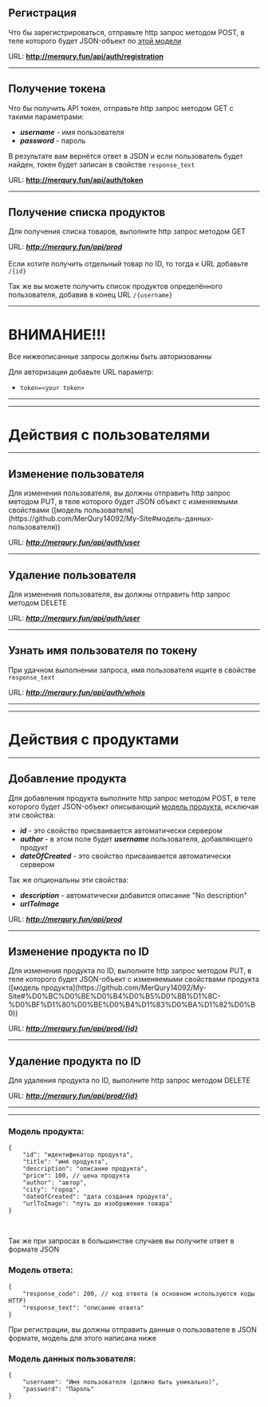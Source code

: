 <h2>Регистрация</h2>

Что бы зарегистрироваться, отправьте http запрос методом POST, в теле которого будет JSON-объект по 
[этой модели](https://github.com/MerQury14092/My-Site#модель-данных-пользователя)

URL: **http://merqury.fun/api/auth/registration**
<hr>

<h2>Получение токена</h2>
<p>Что бы получить API токен, отправьте http запрос методом GET с такими параметрами:</p>

* ***username*** - имя пользователя
* ***password*** - пароль

В результате вам вернётся ответ в JSON и если пользователь будет найден, токен будет записан в свойстве `response_text`

URL: **http://merqury.fun/api/auth/token**
<hr>
<h2>Получение списка продуктов</h2>
<p>Для получения списка товаров, выполните http запрос методом GET</p>

URL: ***http://merqury.fun/api/prod***
<br><br>
Если хотите получить отдельный товар по ID, то тогда к URL добавьте `/{id}`
<br>

Так же вы можете получить список продуктов определённого пользователя, добавив в конец URL `/{username}`
<hr>

<h1>ВНИМАНИЕ!!!</h1>
<p>Все нижеописанные запросы должны быть авторизованны</p>
<p>Для авторизации добавьте URL параметр:</p>

* `token=<your token>`
<hr>

<hr>
<h1>Действия с пользователями</h1>
<hr>


<h2>Изменение пользователя</h2>
Для изменения пользователя, вы должны отправить http запрос методом PUT, в теле которого будет JSON объект с изменяемыми свойствами
([модель пользователя](https://github.com/MerQury14092/My-Site#модель-данных-пользователя))

URL: ***http://merqury.fun/api/auth/user***
<hr>

<h2>Удаление пользователя</h2>
<p>Для изменения пользователя, вы должны отправить http запрос методом DELETE</p>

URL: ***http://merqury.fun/api/auth/user***
<hr>

<h2>Узнать имя пользователя по токену</h2>

При удачном выполнении запроса, имя пользователя ищите в свойстве `response_text`

URL: ***http://merqury.fun/api/auth/whois***
<hr>

<hr>
<h1>Действия с продуктами</h1>
<hr>

<h2>Добавление продукта</h2>

Для добавления продукта выполните http запрос методом POST, в теле которого будет JSON-объект описывающий [модель продукта](https://github.com/MerQury14092/My-Site#%D0%BC%D0%BE%D0%B4%D0%B5%D0%BB%D1%8C-%D0%BF%D1%80%D0%BE%D0%B4%D1%83%D0%BA%D1%82%D0%B0), исключая эти свойства:

* ***id*** - это свойство присваивается автоматически сервером
* ***author*** - в этом поле будет ***username*** пользователя, добавляющего продукт
* ***dateOfCreated*** - это свойство присваивается автоматически сервером

<p>Так же опциональны эти свойства:</p>

* ***description*** - автоматически добавится описание "No description"
* ***urlToImage***

URL: ***http://merqury.fun/api/prod***
<hr>

<h2>Изменение продукта по ID</h2>
Для изменения продукта по ID, выполните http запрос методом PUT, в теле которого будет JSON-объект с изменяемыми свойствами продукта
([модель продукта](https://github.com/MerQury14092/My-Site#%D0%BC%D0%BE%D0%B4%D0%B5%D0%BB%D1%8C-%D0%BF%D1%80%D0%BE%D0%B4%D1%83%D0%BA%D1%82%D0%B0))

URL: ***http://merqury.fun/api/prod/{id}***
<hr>

<h2>Удаление продукта по ID</h2>
<p>Для удаления продукта по ID, выполните http запрос методом DELETE</p>

URL: ***http://merqury.fun/api/prod/{id}***

<hr>
<hr>
<h3>Модель продукта:</h3>

```
{
    "id": "идентификатор продукта",
    "title": "имя продукта",
    "description": "описание продукта",
    "price": 100, // цена продукта
    "author": "автор",
    "city": "город",
    "dateOfCreated": "дата создания продукта",
    "urlToImage": "путь до изображения товара"
}
```
<br>
<p>Так же при запросах в большинстве случаев вы получите ответ в формате JSON</p>
<h3>Модель ответа:</h3>

```
{
    "response_code": 200, // код ответа (в основном используются коды HTTP)
    "response_text": "описание ответа"
}
```
<p>При регистрации, вы должны отправить данные о пользователе в JSON формате, модель для этого написана ниже</p>
<h3>Модель данных пользователя:</h3>

```
{
    "username": "Имя пользователя (должно быть уникально)",
    "password": "Пароль"
}
```